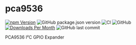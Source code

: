 # pca9536

[![npm Version](http://img.shields.io/npm/v/@johntalton/pca9536.svg)](https://www.npmjs.com/package/@johntalton/pca9536)
![GitHub package.json version](https://img.shields.io/github/package-json/v/johntalton/pca9536)
![CI](https://github.com/johntalton/pca9536/workflows/CI/badge.svg)
![GitHub](https://img.shields.io/github/license/johntalton/pca9536)
[![Downloads Per Month](http://img.shields.io/npm/dm/@johntalton/pca9536.svg)](https://www.npmjs.com/package/@johntalton/pca9536)
![GitHub last commit](https://img.shields.io/github/last-commit/johntalton/pca9536)

PCA9536 I²C GPIO Expander
